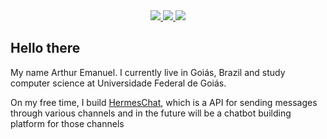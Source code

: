 <div align="center">
    <a target='_blank' href="https://twitter.com/dev_arthurer">
        <img src="https://img.shields.io/badge/Twitter-1DA1F2?style=for-the-badge&logo=twitter&logoColor=white">
    </a>
    <a target='_blank' href="https://linkedin.com/in/arthur-er">
        <img src="https://img.shields.io/badge/LinkedIn-0077B5?style=for-the-badge&logo=linkedin&logoColor=white">
    </a>
    <a target='_blank' href="https://dev.to/arthurer">
        <img src="https://img.shields.io/badge/dev.to-0A0A0A?style=for-the-badge&logo=dev.to&logoColor=white">
    </a>
</div>

## Hello there

My name Arthur Emanuel. I currently live in Goiás, Brazil and study computer science at Universidade Federal de Goiás.

On my free time, I build [HermesChat](https://hermeschat.com.br), which is a API for sending messages through various channels and in the future will be a chatbot building platform for those channels
